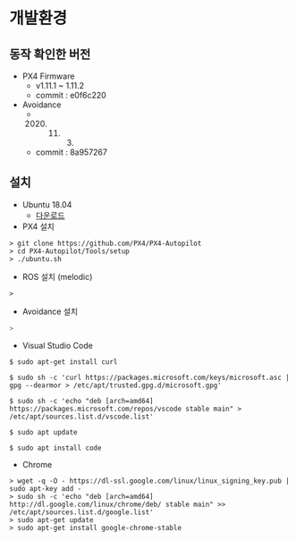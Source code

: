 # 개발환경
## 동작 확인한 버전
 * PX4 Firmware
   * v1.11.1 ~ 1.11.2
   * commit : e0f6c220
 * Avoidance
   * 2020. 11. 3.
   * commit : 8a957267

## 설치
 * Ubuntu 18.04
   * [다운로드](https://releases.ubuntu.com/18.04/)
 * PX4 설치
```
> git clone https://github.com/PX4/PX4-Autopilot
> cd PX4-Autopilot/Tools/setup
> ./ubuntu.sh
```

 * ROS 설치 (melodic)
```
> 
```

 * Avoidance 설치
```bash
> 
```

 * Visual Studio Code
```
$ sudo apt-get install curl

$ sudo sh -c 'curl https://packages.microsoft.com/keys/microsoft.asc | gpg --dearmor > /etc/apt/trusted.gpg.d/microsoft.gpg'

$ sudo sh -c 'echo "deb [arch=amd64] https://packages.microsoft.com/repos/vscode stable main" > /etc/apt/sources.list.d/vscode.list'

$ sudo apt update

$ sudo apt install code

```
 * Chrome
```
> wget -q -O - https://dl-ssl.google.com/linux/linux_signing_key.pub | sudo apt-key add -
> sudo sh -c 'echo "deb [arch=amd64] http://dl.google.com/linux/chrome/deb/ stable main" >> /etc/apt/sources.list.d/google.list'
> sudo apt-get update
> sudo apt-get install google-chrome-stable
```
